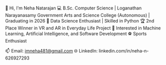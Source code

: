 👋 Hi, I'm Neha Natarajan
💻 B.Sc. Computer Science | Loganathan Narayanasamy Government Arts and Science College (Autonomous) | Graduating in 2026
🚀 Data Science Enthusiast | Skilled in Python
🏆 2nd Place Winner in VR and AR in Everyday Life Project
🎯 Interested in Machine Learning, Artificial Intelligence, and Software Development
⚽ Sports Enthusiast

📫 Email: imneha481@gmail.com
🌐 LinkedIn: linkedin.com/in/neha-n-626927293
